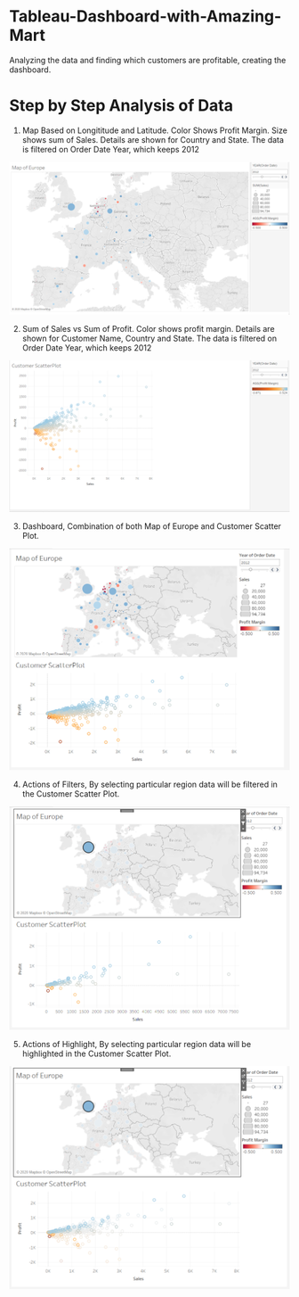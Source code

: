 # Tableau-Dashboard-with-Amazing-Mart
Analyzing the data and finding which customers are profitable, creating the dashboard.
# Step by Step Analysis of Data
1) Map Based on Longititude and Latitude. Color Shows Profit Margin. Size shows sum of Sales. Details are shown for Country and State. The data is filtered on Order Date Year, which keeps 2012

![alt text](https://github.com/Kishore117/Tableau-Dashboard-with-Amazing-Mart/blob/master/assets/Profit%20and%20sales.png?raw=true)

2) Sum of Sales vs Sum of Profit. Color shows profit margin. Details are shown for Customer Name, Country and State. The data is filtered on Order Date Year, which keeps 2012

![alt text](https://github.com/Kishore117/Tableau-Dashboard-with-Amazing-Mart/blob/master/assets/Customer%20Name%2C%20Profit%20and%20Sales%20.png?raw=true)

3) Dashboard, Combination of both Map of Europe and Customer Scatter Plot.

![alt text](https://github.com/Kishore117/Tableau-Dashboard-with-Amazing-Mart/blob/master/assets/Dashboard.png?raw=true)

4) Actions of Filters, By selecting particular region data will be filtered in the Customer Scatter Plot.

![alt text](https://github.com/Kishore117/Tableau-Dashboard-with-Amazing-Mart/blob/master/assets/Actions%20of%20filters.png?raw=true)

5) Actions of Highlight, By selecting particular region data will be highlighted in the Customer Scatter Plot.

![alt text](https://github.com/Kishore117/Tableau-Dashboard-with-Amazing-Mart/blob/master/assets/Actions%20of%20Highlight.png?raw=true)
